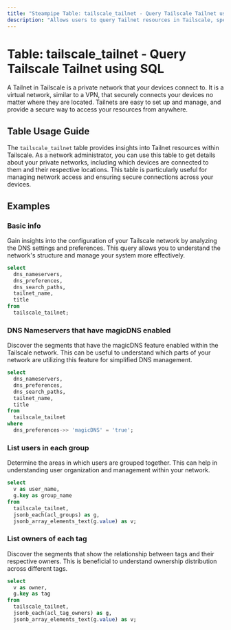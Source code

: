 ```yaml
---
title: "Steampipe Table: tailscale_tailnet - Query Tailscale Tailnet using SQL"
description: "Allows users to query Tailnet resources in Tailscale, specifically delivering information on the networks that devices are connected to."
---
```


# Table: tailscale_tailnet - Query Tailscale Tailnet using SQL

A Tailnet in Tailscale is a private network that your devices connect to. It is a virtual network, similar to a VPN, that securely connects your devices no matter where they are located. Tailnets are easy to set up and manage, and provide a secure way to access your resources from anywhere.

## Table Usage Guide

The `tailscale_tailnet` table provides insights into Tailnet resources within Tailscale. As a network administrator, you can use this table to get details about your private networks, including which devices are connected to them and their respective locations. This table is particularly useful for managing network access and ensuring secure connections across your devices.

## Examples

### Basic info
Gain insights into the configuration of your Tailscale network by analyzing the DNS settings and preferences. This query allows you to understand the network's structure and manage your system more effectively.

```sql
select
  dns_nameservers,
  dns_preferences,
  dns_search_paths,
  tailnet_name,
  title
from
  tailscale_tailnet;
```

### DNS Nameservers that have magicDNS enabled
Discover the segments that have the magicDNS feature enabled within the Tailscale network. This can be useful to understand which parts of your network are utilizing this feature for simplified DNS management.

```sql
select
  dns_nameservers,
  dns_preferences,
  dns_search_paths,
  tailnet_name,
  title
from
  tailscale_tailnet
where
  dns_preferences->> 'magicDNS' = 'true';
```

### List users in each group
Determine the areas in which users are grouped together. This can help in understanding user organization and management within your network.

```sql
select
  v as user_name,
  g.key as group_name
from
  tailscale_tailnet,
  jsonb_each(acl_groups) as g,
  jsonb_array_elements_text(g.value) as v;
```

### List owners of each tag
Discover the segments that show the relationship between tags and their respective owners. This is beneficial to understand ownership distribution across different tags.

```sql
select
  v as owner,
  g.key as tag
from
  tailscale_tailnet,
  jsonb_each(acl_tag_owners) as g,
  jsonb_array_elements_text(g.value) as v;
```